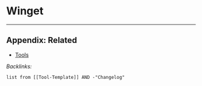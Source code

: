 # Winget

---

## Appendix: Related

* [Tools](../../Tools.md)

*Backlinks:*

````dataview
list from [[Tool-Template]] AND -"Changelog"
````
